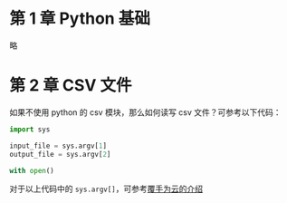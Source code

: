 # 第 1 章 Python 基础

略

# 第 2 章 CSV 文件

如果不使用 python 的 csv 模块，那么如何读写 csv 文件？可参考以下代码：

```python
import sys

input_file = sys.argv[1]
output_file = sys.argv[2]

with open()
```

对于以上代码中的 `sys.argv[]`，可参考[覆手为云的介绍](https://www.cnblogs.com/aland-1415/p/6613449.html)

